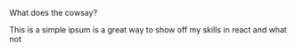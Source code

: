 What does the cowsay?

This is a simple ipsum is a great way to show off my skills in react and what not
